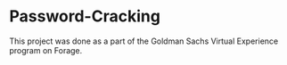 # Password-Cracking
This project was done as a part of the Goldman Sachs Virtual Experience program on Forage.

